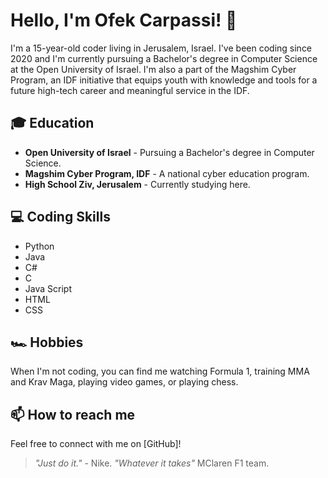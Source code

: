 # Hello, I'm Ofek Carpassi! 👋

I'm a 15-year-old coder living in Jerusalem, Israel. I've been coding since 2020 and I'm currently pursuing a Bachelor's degree in Computer Science at the Open University of Israel. I'm also a part of the Magshim Cyber Program, an IDF initiative that equips youth with knowledge and tools for a future high-tech career and meaningful service in the IDF.

## 🎓 Education
- **Open University of Israel** - Pursuing a Bachelor's degree in Computer Science.
- **Magshim Cyber Program, IDF** - A national cyber education program.
- **High School Ziv, Jerusalem** - Currently studying here.

## 💻 Coding Skills
- Python
- Java
- C#
- C
- Java Script
- HTML
- CSS

## 🏎️ Hobbies
When I'm not coding, you can find me watching Formula 1, training MMA and Krav Maga, playing video games, or playing chess.

## 📫 How to reach me
Feel free to connect with me on [GitHub]!

> _"Just do it."_ - Nike.
> _"Whatever it takes"_ MClaren F1 team.
